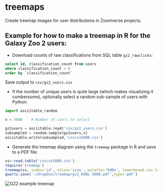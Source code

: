 # treemaps

Create treemap images for user distributions in Zooniverse projects. 

## Example for how to make a treemap in R for the Galaxy Zoo 2 users:

* Download counts of raw classifications from SQL table ```gz2_rawclicks```:

```sql
select id, classification_count from users
where classification_count > 0
order by `classification_count`
```

Save output to ```csv/gz2_users.csv```

* If the number of unique users is quite large (which makes visualizing it cumbersome), optionally select a random sub-sample of users with Python:

```python
import asciitable,random

n = 5000    # Number of users to select

gz2users = asciitable.read('csv/gz2_users.csv')
subsampled = random.sample(gz2users,n)
asciitable.write(subsampled,'csv/ss5000.csv')
```

* Generate the treemap diagram using the ```treemap``` package in R and save to a PDF file: 

```R
ss<-read.table('csv/ss5000.csv')
require('treemap')
treemap(ss, index='id', vSize='size', palette='RdBu', lowerbound.cex.labels=1, title='Galaxy Zoo 2 user distribution', fontsize.labels=200, aspRatio=1, algorithm='pivotSize', type='index', border.lwds=1)
quartz.save('~/Dropbox/treemap/gz2_RdBu_5000.pdf',type='pdf')
```

![GZ2 example treemap](https://raw.github.com/willettk/treemaps/master/images/gz2_example.png)
